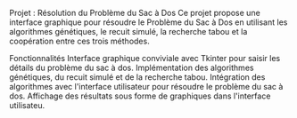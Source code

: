 Projet : Résolution du Problème du Sac à Dos
Ce projet propose une interface graphique pour résoudre le Problème du Sac à Dos en utilisant les algorithmes génétiques, le recuit simulé, la recherche tabou et la coopération entre ces trois méthodes.

Fonctionnalités
Interface graphique conviviale avec Tkinter pour saisir les détails du problème du sac à dos.
Implémentation des algorithmes génétiques, du recuit simulé et de la recherche tabou.
Intégration des algorithmes avec l'interface utilisateur pour résoudre le problème du sac à dos.
Affichage des résultats sous forme de graphiques dans l'interface utilisateu.
